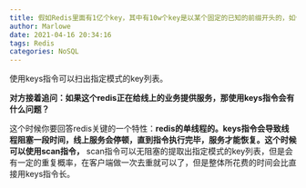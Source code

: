 ```yaml
---
title: 假如Redis里面有1亿个key，其中有10w个key是以某个固定的已知的前缀开头的，如何将它们全部找出来？
author: Marlowe
date: 2021-04-16 20:34:16
tags: Redis
categories: NoSQL
---
```


<!--more-->

使用keys指令可以扫出指定模式的key列表。

**对方接着追问：如果这个redis正在给线上的业务提供服务，那使用keys指令会有什么问题？**

这个时候你要回答redis关键的一个特性：**redis的单线程的。**keys指令会导致线程阻塞一段时间，线上服务会停顿，直到指令执行完毕，服务才能恢复。这个时候可以**使用scan指令，** scan指令可以无阻塞的提取出指定模式的key列表，但是会有一定的重复概率，在客户端做一次去重就可以了，但是整体所花费的时间会比直接用keys指令长。